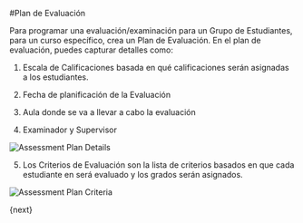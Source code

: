 #Plan de Evaluación

Para programar una evaluación/examinación para un Grupo de Estudiantes, para un curso específico, crea un Plan de Evaluación. En el plan de evaluación, puedes capturar detalles como:

1. Escala de Calificaciones basada en qué calificaciones serán asignadas a los estudiantes.

2. Fecha de planificación de la Evaluación

3. Aula donde se va a llevar a cabo la evaluación

4. Examinador y Supervisor

<img class="screenshot" alt="Assessment Plan Details" src="/docs/assets/img/education/assessment/assessment-plan-details.png">

5. Los Criterios de Evaluación son la lista de criterios basados ​​en que cada estudiante en será evaluado y los grados serán asignados.

<img class="screenshot" alt="Assessment Plan Criteria" src="/docs/assets/img/education/assessment/assessment-plan-criteria.png">

{next}
